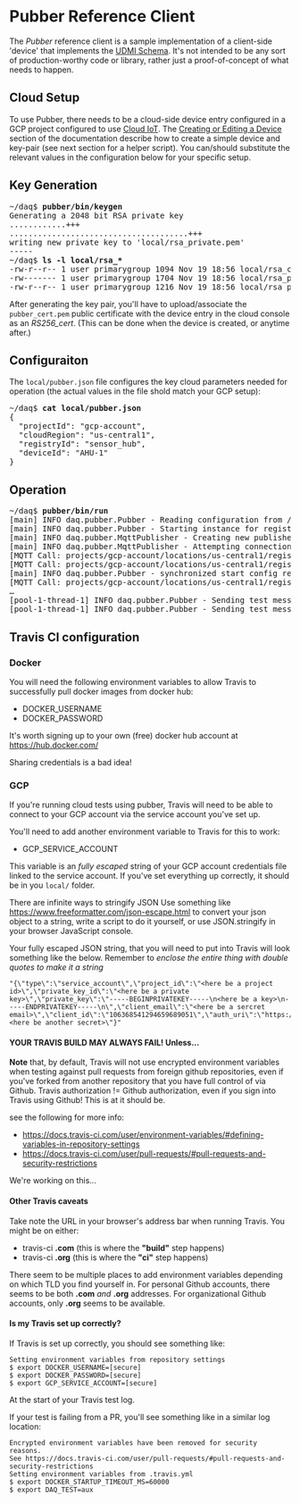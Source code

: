 # Pubber Reference Client

The _Pubber_ reference client is a sample implementation of a client-side 'device' that implements
the [UDMI Schema](../schemas/udmi/README.md). It's not intended to be any sort of production-worthy
code or library, rather just a proof-of-concept of what needs to happen.

## Cloud Setup

To use Pubber, there needs to be a cloud-side device entry configured in a GCP project configured to
use [Cloud IoT](https://cloud.google.com/iot/docs/). The
[Creating or Editing a Device](https://cloud.google.com/iot/docs/how-tos/devices#creating_or_editing_a_device)
section of the documentation describe how to create a simple device and key-pair (see next section for
a helper script). You can/should substitute the relevant values in the configuration below for your specific setup.

## Key Generation

<pre>
~/daq$ <b>pubber/bin/keygen</b>
Generating a 2048 bit RSA private key
............+++
......................................+++
writing new private key to 'local/rsa_private.pem'
-----
~/daq$ <b>ls -l local/rsa_*</b>
-rw-r--r-- 1 user primarygroup 1094 Nov 19 18:56 local/rsa_cert.pem
-rw------- 1 user primarygroup 1704 Nov 19 18:56 local/rsa_private.pem
-rw-r--r-- 1 user primarygroup 1216 Nov 19 18:56 local/rsa_private.pkcs8
</pre>

After generating the key pair, you'll have to upload/associate the `pubber_cert.pem` public certificate
with the device entry in the cloud console as an _RS256_cert_. (This can be done when the device is
created, or anytime after.)

## Configuraiton

The `local/pubber.json` file configures the key cloud parameters needed for operation
(the actual values in the file shold match your GCP setup):
<pre>
~/daq$ <b>cat local/pubber.json</b>
{
  "projectId": "gcp-account",
  "cloudRegion": "us-central1",
  "registryId": "sensor_hub",
  "deviceId": "AHU-1"
}
</pre>

## Operation

<pre>
~/daq$ <b>pubber/bin/run</b>
[main] INFO daq.pubber.Pubber - Reading configuration from /home/user/daq/local/pubber.json
[main] INFO daq.pubber.Pubber - Starting instance for registry sensor_hub
[main] INFO daq.pubber.MqttPublisher - Creating new publisher-client for GAT-001
[main] INFO daq.pubber.MqttPublisher - Attempting connection to sensor_hub:GAT-001
[MQTT Call: projects/gcp-account/locations/us-central1/registries/sensor_hub/devices/GAT-001] INFO daq.pubber.Pubber - Received new config daq.udmi.Message$Config@209307c7
[MQTT Call: projects/gcp-account/locations/us-central1/registries/sensor_hub/devices/GAT-001] INFO daq.pubber.Pubber - Starting executor with send message delay 2000
[main] INFO daq.pubber.Pubber - synchronized start config result true
[MQTT Call: projects/gcp-account/locations/us-central1/registries/sensor_hub/devices/GAT-001] INFO daq.pubber.Pubber - Sending state message for device GAT-001
&hellip;
[pool-1-thread-1] INFO daq.pubber.Pubber - Sending test message for sensor_hub/GAT-001
[pool-1-thread-1] INFO daq.pubber.Pubber - Sending test message for sensor_hub/GAT-001
</pre>

## Travis CI configuration

### Docker

You will need the following environment variables to allow Travis to successfully pull docker images from docker hub:  

- DOCKER_USERNAME   
- DOCKER_PASSWORD  

It's worth signing up to your own (free) docker hub account at https://hub.docker.com/  

Sharing credentials is a bad idea!

### GCP

If you're running cloud tests using pubber, Travis will need to be able to connect to your GCP account via the service account you've set up.  

You'll need to add another environment variable to Travis for this to work: 

- GCP_SERVICE_ACCOUNT

This variable is an _fully escaped_ string of your GCP account credentials file linked to the service account. If you've set everything up correctly, it should be in you `local/` folder.

There are infinite ways to stringify JSON Use something like https://www.freeformatter.com/json-escape.html to convert your json object to a string, write a script to do it yourself, or use JSON.stringify in your browser JavaScript console.

Your fully escaped JSON string, that you will need to put into Travis will look something like the below. Remember to *enclose the entire thing with double quotes to make it a string*

```
"{\"type\":\"service_account\",\"project_id\":\"<here be a project id>\",\"private_key_id\":\"<here be a private key>\",\"private_key\":\"-----BEGINPRIVATEKEY-----\n<here be a key>\n-----ENDPRIVATEKEY-----\n\",\"client_email\":\"<here be a sercret email>\",\"client_id\":\"106368541294659689051\",\"auth_uri\":\"https://accounts.google.com/o/oauth2/auth\",\"token_uri\":\"https://oauth2.googleapis.com/token\",\"auth_provider_x509_cert_url\":\"https://www.googleapis.com/oauth2/v1/certs\",\"client_x509_cert_url\":\"<here be another secret>\"}"
```

#### YOUR TRAVIS BUILD MAY ALWAYS FAIL! Unless...

**Note** that, by default, Travis will not use encrypted environment variables when testing against pull requests from foreign github repositories, even if you've forked from another repository that you have full control of via Github. Travis authorization != Github authorization, even if you sign into Travis using Github! This is at it should be.

see the following for more info:

- https://docs.travis-ci.com/user/environment-variables/#defining-variables-in-repository-settings
- https://docs.travis-ci.com/user/pull-requests/#pull-requests-and-security-restrictions 

We're working on this...

#### Other Travis caveats

Take note the URL in your browser's address bar when running Travis. You might be on either:

- travis-ci **.com** (this is where the **"build"** step happens)
- travis-ci **.org** (this is where the **"ci"** step happens)

There seem to be multiple places to add environment variables depending on which TLD you find yourself in. For personal Github accounts, there seems to be both **.com** _and_ **.org** addresses. For organizational Github accounts, only **.org** seems to be available.


#### Is my Travis set up correctly?

If Travis is set up correctly, you should see something like:

```
Setting environment variables from repository settings
$ export DOCKER_USERNAME=[secure]
$ export DOCKER_PASSWORD=[secure]
$ export GCP_SERVICE_ACCOUNT=[secure]
```

At the start of your Travis test log.

If your test is failing from a PR, you'll see something like in a similar log location:

```
Encrypted environment variables have been removed for security reasons.
See https://docs.travis-ci.com/user/pull-requests/#pull-requests-and-security-restrictions
Setting environment variables from .travis.yml
$ export DOCKER_STARTUP_TIMEOUT_MS=60000
$ export DAQ_TEST=aux
```

